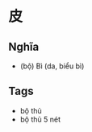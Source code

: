 # 皮

## Nghĩa
* (bộ) Bì (da, biểu bì)

## Tags
* bộ thủ
* bộ thủ 5 nét

<script>window.HANZI_FIELD='皮';</script>
